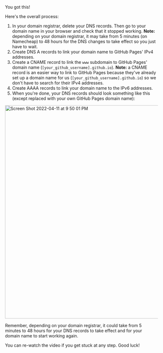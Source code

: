 You got this!

Here's the overall process:<br>
1. In your domain registrar, delete your DNS records. Then go to your domain name in your browser and check that it stopped working. **Note:** depending on your domain registrar, it may take from 5 minutes (on Namecheap) to 48 hours for the DNS changes to take effect so you just have to wait. 
2. Create DNS A records to link your domain name to GitHub Pages' IPv4 addresses.<br>
3. Create a CNAME record to link the `www` subdomain to GitHub Pages' domain name (`[your_github_username].github.io`). **Note:** a CNAME record is an easier way to link to GitHub Pages because they've already set up a domain name for us (`[your_github_username].github.io`) so we don't have to search for their IPv4 addresses.<br>
4. Create AAAA records to link your domain name to the IPv6 addresses.<br>
5. When you're done, your DNS records should look something like this (except replaced with your own GitHub Pages domain name):
<img width="700" alt="Screen Shot 2022-04-11 at 9 50 01 PM" src="https://user-images.githubusercontent.com/70604577/162862720-36811ce4-2c7b-4471-8df2-c2cdbc46d186.png">

Remember, depending on your domain registrar, it could take from 5 minutes to 48 hours for your DNS records to take effect and for your domain name to start working again.

You can re-watch the video if you get stuck at any step. Good luck!
